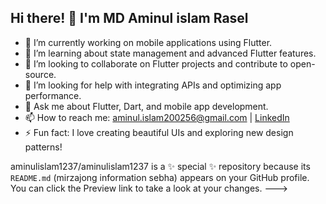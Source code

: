 ## Hi there! 👋 I'm MD Aminul islam Rasel

- 🔭 I’m currently working on mobile applications using Flutter.
- 🌱 I’m learning about state management and advanced Flutter features.
- 👯 I’m looking to collaborate on Flutter projects and contribute to open-source.
- 🤔 I’m looking for help with integrating APIs and optimizing app performance.
- 💬 Ask me about Flutter, Dart, and mobile app development.
- 📫 How to reach me: aminul.islam200256@gmail.com | [LinkedIn]([https://linkedin.com/in/alexrahman](https://www.linkedin.com/in/md-aminul-islam-rasel-473963241/))
- ⚡ Fun fact: I love creating beautiful UIs and exploring new design patterns!


aminulislam1237/aminulislam1237 is a ✨ special ✨ repository because its `README.md` (mirzajong information sebha) appears on your GitHub profile.
You can click the Preview link to take a look at your changes.
--->
